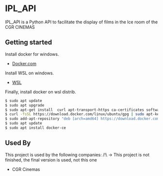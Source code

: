 # IPL_API

IPL_API is a Python API to facilitate the display of films in the Ice room of the CGR CINEMAS

## Getting started

Install docker for windows.

- [Docker.com](https://www.docker.com/)

Install WSL on windows.

- [WSL](https://learn.microsoft.com/fr-fr/windows/wsl/install)

Finally, install docker on wsl distrib.

```bash
$ sudo apt update
$ sudo apt upgrade
$ sudo apt-get install  curl apt-transport-https ca-certificates software-properties-common
$ curl -fsSL https://download.docker.com/linux/ubuntu/gpg | sudo apt-key add -
$ sudo add-apt-repository "deb [arch=amd64] https://download.docker.com/linux/ubuntu $(lsb_release -cs) stable"
$ sudo apt update
$ sudo apt install docker-ce
```

## Used By

This project is used by the following companies:
/!\ -> This project is not finished, the final version is used, not this one

- CGR Cinemas
